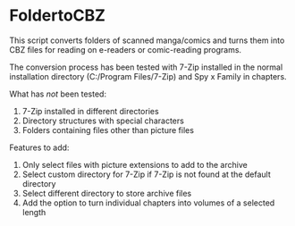 # FoldertoCBZ
This script converts folders of scanned manga/comics and turns them into CBZ files for reading on e-readers or comic-reading programs.

The conversion process has been tested with 7-Zip installed in the normal installation directory (C:/Program Files/7-Zip) and Spy x Family in chapters.

What has *not* been tested:
1. 7-Zip installed in different directories
2. Directory structures with special characters
3. Folders containing files other than picture files

Features to add:
1. Only select files with picture extensions to add to the archive
2. Select custom directory for 7-Zip if 7-Zip is not found at the default directory
3. Select different directory to store archive files
4. Add the option to turn individual chapters into volumes of a selected length
